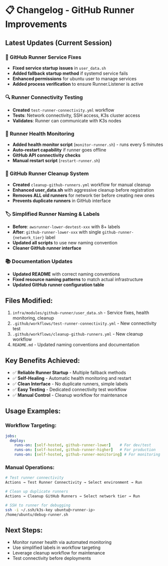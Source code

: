 # 📋 **Changelog - GitHub Runner Improvements**

## **Latest Updates (Current Session)**

### **🔧 GitHub Runner Service Fixes**
- **Fixed service startup issues** in `user_data.sh`
- **Added fallback startup method** if systemd service fails
- **Enhanced permissions** for ubuntu user to manage services
- **Added process verification** to ensure Runner.Listener is active

### **🔍 Runner Connectivity Testing**
- **Created** `test-runner-connectivity.yml` workflow
- **Tests**: Network connectivity, SSH access, K3s cluster access
- **Validates**: Runner can communicate with K3s nodes

### **💊 Runner Health Monitoring**
- **Added health monitor script** (`monitor-runner.sh`) - runs every 5 minutes
- **Auto-restart capability** if runner goes offline
- **GitHub API connectivity checks**
- **Manual restart script** (`restart-runner.sh`)

### **🧹 GitHub Runner Cleanup System**
- **Created** `cleanup-github-runners.yml` workflow for manual cleanup
- **Enhanced user_data.sh** with aggressive cleanup before registration
- **Removes ALL old runners** for network tier before creating new ones
- **Prevents duplicate runners** in GitHub interface

### **🏷️ Simplified Runner Naming & Labels**
- **Before**: `awsrunner-lower-devtest-xxx` with 8+ labels
- **After**: `github-runner-lower-xxx` with single `github-runner-{network_tier}` label
- **Updated all scripts** to use new naming convention
- **Cleaner GitHub runner interface**

### **📚 Documentation Updates**
- **Updated README** with correct naming conventions
- **Fixed resource naming patterns** to match actual infrastructure
- **Updated GitHub runner configuration table**

## **Files Modified:**
1. `infra/modules/github-runner/user_data.sh` - Service fixes, health monitoring, cleanup
2. `.github/workflows/test-runner-connectivity.yml` - New connectivity test
3. `.github/workflows/cleanup-github-runners.yml` - New cleanup workflow
4. `README.md` - Updated naming conventions and documentation

## **Key Benefits Achieved:**
- ✅ **Reliable Runner Startup** - Multiple fallback methods
- ✅ **Self-Healing** - Automatic health monitoring and restart
- ✅ **Clean Interface** - No duplicate runners, simple labels
- ✅ **Easy Testing** - Dedicated connectivity test workflow
- ✅ **Manual Control** - Cleanup workflow for maintenance

## **Usage Examples:**

### **Workflow Targeting:**
```yaml
jobs:
  deploy:
    runs-on: [self-hosted, github-runner-lower]    # For dev/test
    runs-on: [self-hosted, github-runner-higher]   # For production
    runs-on: [self-hosted, github-runner-monitoring] # For monitoring
```

### **Manual Operations:**
```bash
# Test runner connectivity
Actions → Test Runner Connectivity → Select environment → Run

# Clean up duplicate runners
Actions → Cleanup GitHub Runners → Select network tier → Run

# SSH to runner for debugging
ssh -i ~/.ssh/k3s-key ubuntu@<runner-ip>
/home/ubuntu/debug-runner.sh
```

## **Next Steps:**
- Monitor runner health via automated monitoring
- Use simplified labels in workflow targeting
- Leverage cleanup workflow for maintenance
- Test connectivity before deployments